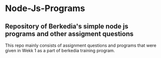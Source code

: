 # Node-Js-Programs
## Repository of Berkedia's simple node js programs and other assigment questions


This repo mainly consists of assignment questions and programs that were given in Wekk 1 as a part of berkedia training program.
